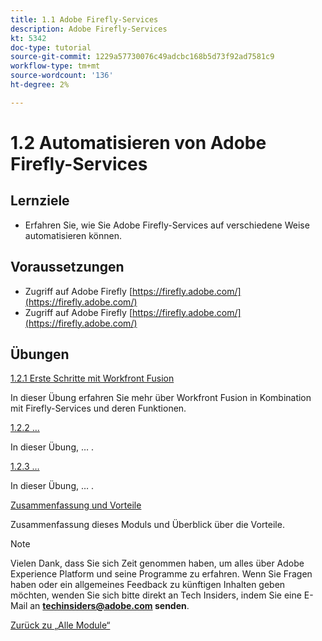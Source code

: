 ```yaml
---
title: 1.1 Adobe Firefly-Services
description: Adobe Firefly-Services
kt: 5342
doc-type: tutorial
source-git-commit: 1229a57730076c49adcbc168b5d73f92ad7581c9
workflow-type: tm+mt
source-wordcount: '136'
ht-degree: 2%

---
```


# 1.2 Automatisieren von Adobe Firefly-Services

## Lernziele

- Erfahren Sie, wie Sie Adobe Firefly-Services auf verschiedene Weise automatisieren können.

## Voraussetzungen

- Zugriff auf Adobe Firefly [https://firefly.adobe.com/](https://firefly.adobe.com/)
- Zugriff auf Adobe Firefly [https://firefly.adobe.com/](https://firefly.adobe.com/)

## Übungen

[1.2.1 Erste Schritte mit Workfront Fusion](./ex1.md)

In dieser Übung erfahren Sie mehr über Workfront Fusion in Kombination mit Firefly-Services und deren Funktionen.

[1.2.2 …](./ex2.md)

In dieser Übung, … .

[1.2.3 …](./ex3.md)

In dieser Übung, … .

[Zusammenfassung und Vorteile](./summary.md)

Zusammenfassung dieses Moduls und Überblick über die Vorteile.

>[!NOTE]
>
>Vielen Dank, dass Sie sich Zeit genommen haben, um alles über Adobe Experience Platform und seine Programme zu erfahren. Wenn Sie Fragen haben oder ein allgemeines Feedback zu künftigen Inhalten geben möchten, wenden Sie sich bitte direkt an Tech Insiders, indem Sie eine E-Mail an **techinsiders@adobe.com senden**.

[Zurück zu „Alle Module“](../../../overview.md)
